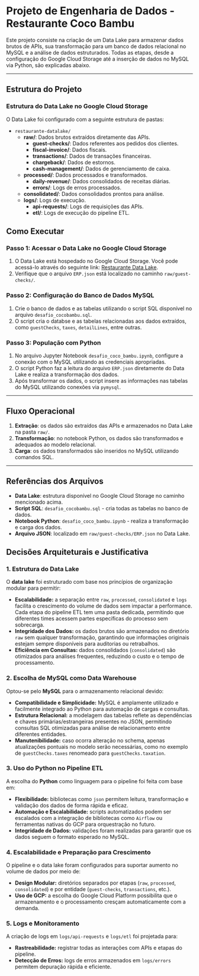 # Projeto de Engenharia de Dados - Restaurante Coco Bambu

Este projeto consiste na criação de um Data Lake para armazenar dados brutos de APIs, sua transformação para um banco de dados relacional no MySQL e a análise de dados estruturados. Todas as etapas, desde a configuração do Google Cloud Storage até a inserção de dados no MySQL via Python, são explicadas abaixo.

---

## Estrutura do Projeto

### Estrutura do Data Lake no Google Cloud Storage

O Data Lake foi configurado com a seguinte estrutura de pastas:

- `restaurante-datalake/`
  - **raw/**: Dados brutos extraídos diretamente das APIs.
    - **guest-checks/**: Dados referentes aos pedidos dos clientes.
    - **fiscal-invoice/**: Dados fiscais.
    - **transactions/**: Dados de transações financeiras.
    - **chargeback/**: Dados de estornos.
    - **cash-management/**: Dados de gerenciamento de caixa.
  - **processed/**: Dados processados e transformados.
    - **daily-revenue/**: Dados consolidados de receitas diárias.
    - **errors/**: Logs de erros processados.
  - **consolidated/**: Dados consolidados prontos para análise.
  - **logs/**: Logs de execução.
    - **api-requests/**: Logs de requisições das APIs.
    - **etl/**: Logs de execução do pipeline ETL.

## Como Executar

### Passo 1: Acessar o Data Lake no Google Cloud Storage
1. O Data Lake está hospedado no Google Cloud Storage. Você pode acessá-lo através do seguinte link:
   [Restaurante Data Lake](https://console.cloud.google.com/storage/browser/restaurante-datalake;tab=objects?forceOnBucketsSortingFiltering=true&hl=pt-BR&inv=1&invt=AbinJw&project=cohesive-gadget-442920-k2&prefix=&forceOnObjectsSortingFiltering=false).
2. Verifique que o arquivo `ERP.json` está localizado no caminho `raw/guest-checks/`.

### Passo 2: Configuração do Banco de Dados MySQL
1. Crie o banco de dados e as tabelas utilizando o script SQL disponível no arquivo `desafio_cocobambu.sql`.
2. O script cria o databse e as tabelas relacionadas aos dados extraídos, como `guestChecks`, `taxes`, `detailLines`, entre outras.

### Passo 3: População com Python

1. No arquivo Jupyter Notebook `desafio_coco_bambu.ipynb`, configure a conexão com o MySQL utilizando as credenciais apropriadas.
2. O script Python faz a leitura do arquivo `ERP.json` diretamente do Data Lake e realiza a transformação dos dados.
3. Após transformar os dados, o script insere as informações nas tabelas do MySQL utilizando conexões via `pymysql`.

---

## Fluxo Operacional

1. **Extração**: os dados são extraídos das APIs e armazenados no Data Lake na pasta `raw/`.
2. **Transformação**: no notebook Python, os dados são transformados e adequados ao modelo relacional.
3. **Carga**: os dados transformados são inseridos no MySQL utilizando comandos SQL.

---

## Referências dos Arquivos

- **Data Lake**: estrutura disponível no Google Cloud Storage no caminho mencionado acima.
- **Script SQL**: `desafio_cocobambu.sql` - cria todas as tabelas no banco de dados.
- **Notebook Python**: `desafio_coco_bambu.ipynb` - realiza a transformação e carga dos dados.
- **Arquivo JSON**: localizado em `raw/guest-checks/ERP.json` no Data Lake.

## Decisões Arquiteturais e Justificativa

### 1. Estrutura do Data Lake
O **data lake** foi estruturado com base nos princípios de organização modular para permitir:
- **Escalabilidade:** a separação entre `raw`, `processed`, `consolidated` e `logs` facilita o crescimento do volume de dados sem impactar a performance. Cada etapa do pipeline ETL tem uma pasta dedicada, permitindo que diferentes times acessem partes específicas do processo sem sobrecarga.
- **Integridade dos Dados:** os dados brutos são armazenados no diretório `raw` sem qualquer transformação, garantindo que informações originais estejam sempre disponíveis para auditorias ou retrabalhos.
- **Eficiência em Consultas:** dados consolidados (`consolidated`) são otimizados para análises frequentes, reduzindo o custo e o tempo de processamento.

### 2. Escolha de MySQL como Data Warehouse
Optou-se pelo **MySQL** para o armazenamento relacional devido:
- **Compatibilidade e Simplicidade:** MySQL é amplamente utilizado e facilmente integrado ao Python para automação de cargas e consultas.
- **Estrutura Relacional:** a modelagem das tabelas reflete as dependências e chaves primárias/estrangeiras presentes no JSON, permitindo consultas SQL otimizadas para análise de relacionamento entre diferentes entidades.
- **Manutenibilidade:** caso ocorra alteração no schema, apenas atualizações pontuais no modelo serão necessárias, como no exemplo de `guestChecks.taxes` renomeado para `guestChecks.taxation`.

### 3. Uso do Python no Pipeline ETL
A escolha do **Python** como linguagem para o pipeline foi feita com base em:
- **Flexibilidade:** bibliotecas como `json` permitem leitura, transformação e validação dos dados de forma rápida e eficaz.
- **Automação e Escalabilidade:** scripts automatizados podem ser escalados com a integração de bibliotecas como `Airflow` ou ferramentas nativas do GCP para orquestração no futuro.
- **Integridade de Dados:** validações foram realizadas para garantir que os dados seguem o formato esperado no MySQL.

### 4. Escalabilidade e Preparação para Crescimento
O pipeline e o data lake foram configurados para suportar aumento no volume de dados por meio de:
- **Design Modular:** diretórios separados por etapas (`raw`, `processed`, `consolidated`) e por entidade (`guest-checks`, `transactions`, etc.).
- **Uso de GCP:** a escolha do Google Cloud Platform possibilita que o armazenamento e o processamento cresçam automaticamente com a demanda.

### 5. Logs e Monitoramento
A criação de logs em `logs/api-requests` e `logs/etl` foi projetada para:
- **Rastreabilidade:** registrar todas as interações com APIs e etapas do pipeline.
- **Detecção de Erros:** logs de erros armazenados em `logs/errors` permitem depuração rápida e eficiente.
